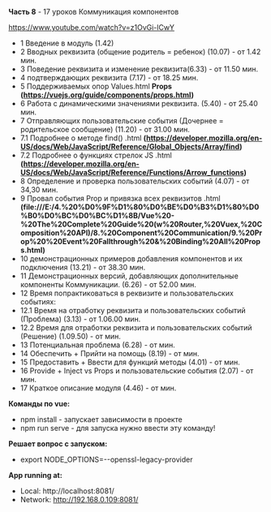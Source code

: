 **Часть 8** - 17 уроков Коммуникация компонентов

https://www.youtube.com/watch?v=z1OvGi-lCwY

- 1 Введение в модуль (1.42)
- 2 Вводных реквизита (общение родитель = ребенок) (10.07) - от 1.42 мин.
- 3 Поведение реквизита и изменение реквизита(6.33) - от 11.50 мин.
- 4 подтверждающих реквизита (7.17) - от 18.25 мин.
- 5 Поддерживаемых опор Values.html **Props** **(https://vuejs.org/guide/components/props.html)**
- 6 Работа с динамическими значениями реквизита. (5.40) - от 25.40 мин.
- 7 Отправляющих пользовательские события (Дочернее = родительское сообщение) (11.20) - от 31.00 мин.
- 7.1 Подробнее о методе find() .html **(https://developer.mozilla.org/en-US/docs/Web/JavaScript/Reference/Global_Objects/Array/find)**
- 7.2 Подробнее о функциях стрелок JS .html **(https://developer.mozilla.org/en-US/docs/Web/JavaScript/Reference/Functions/Arrow_functions)**
- 8 Определение и проверка пользовательских событий (4.07) - от 34,30 мин.
- 9 Провал события Prop и привязка всех реквизитов .html **(file:///E:/4.%20%D0%9F%D1%80%D0%BE%D0%B3%D1%80%D0%B0%D0%BC%D0%BC%D1%8B/Vue%20-%20The%20Complete%20Guide%20(w%20Router,%20Vuex,%20Composition%20API)/8.%20Component%20Communication/9.%20Prop%20%20Event%20Fallthrough%20&%20Binding%20All%20Props.html)**
- 10 демонстрационных примеров добавления компонентов и их подключения (13.21) - от 38.30 мин.
- 11 Демонстрационных версий, добавляющих дополнительные компоненты Коммуникации. (6.26) - от 52.00 мин.
- 12 Время попрактиковаться в реквизите и пользовательских событиях:
- 12.1 Время на отработку реквизита и пользовательских событий (Проблема) (3.13) - от 1.06.00 мин.
- 12.2 Время для отработки реквизита и пользовательских событий (Решение) (1.09.50) - от  мин.
- 13 Потенциальная проблема (6.28) - от  мин.
- 14 Обеспечить + Прийти на помощь (8.19) - от  мин.
- 15 Предоставить + Ввести для функций методы (4.01) - от мин.
- 16 Provide + Inject vs Props и пользовательские события (2.07) - от мин.
- 17 Краткое описание модуля (4.46) - от мин.

**Команды по vue:**
- npm install	- запускает зависимости в проекте
- npm run serve	- для запуска нужно ввести эту команду!

**Решает вопрос с запуском:**
- export NODE_OPTIONS=--openssl-legacy-provider

**App running at:**
- Local:   http://localhost:8081/
- Network: http://192.168.0.109:8081/

